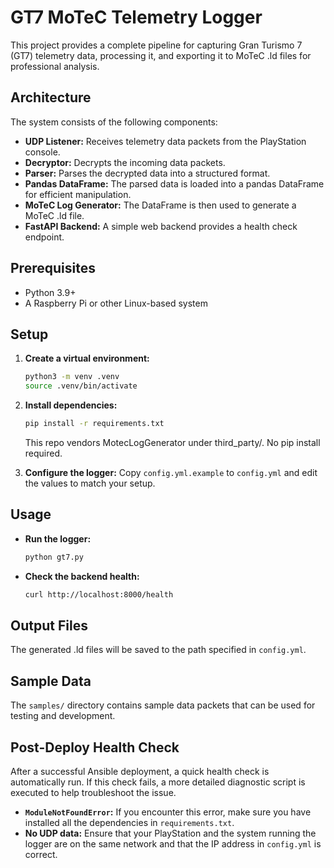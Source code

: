 # GT7 MoTeC Telemetry Logger

This project provides a complete pipeline for capturing Gran Turismo 7 (GT7) telemetry data, processing it, and exporting it to MoTeC .ld files for professional analysis.

## Architecture

The system consists of the following components:

- **UDP Listener:** Receives telemetry data packets from the PlayStation console.
- **Decryptor:** Decrypts the incoming data packets.
- **Parser:** Parses the decrypted data into a structured format.
- **Pandas DataFrame:** The parsed data is loaded into a pandas DataFrame for efficient manipulation.
- **MoTeC Log Generator:** The DataFrame is then used to generate a MoTeC .ld file.
- **FastAPI Backend:** A simple web backend provides a health check endpoint.

## Prerequisites

- Python 3.9+
- A Raspberry Pi or other Linux-based system

## Setup

1. **Create a virtual environment:**
   ```bash
   python3 -m venv .venv
   source .venv/bin/activate
   ```

2. **Install dependencies:**
   ```bash
   pip install -r requirements.txt
   ```
   This repo vendors MotecLogGenerator under third_party/. No pip install required.

3. **Configure the logger:**
   Copy `config.yml.example` to `config.yml` and edit the values to match your setup.

## Usage

- **Run the logger:**
  ```bash
  python gt7.py
  ```

- **Check the backend health:**
  ```bash
  curl http://localhost:8000/health
  ```

## Output Files

The generated .ld files will be saved to the path specified in `config.yml`.

## Sample Data

The `samples/` directory contains sample data packets that can be used for testing and development.

## Post-Deploy Health Check

After a successful Ansible deployment, a quick health check is automatically run. If this check fails, a more detailed diagnostic script is executed to help troubleshoot the issue.

- **`ModuleNotFoundError`:** If you encounter this error, make sure you have installed all the dependencies in `requirements.txt`.
- **No UDP data:** Ensure that your PlayStation and the system running the logger are on the same network and that the IP address in `config.yml` is correct.